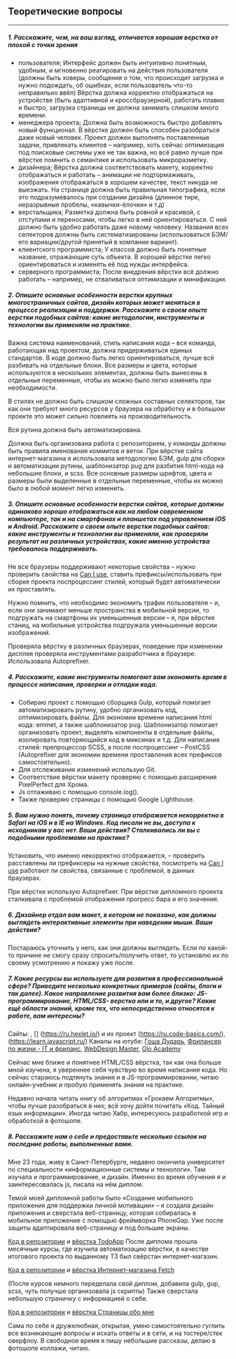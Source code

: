 ## Теоретические вопросы

---

##### 1. Расскажите, чем, на ваш взгляд, отличается хорошая верстка от плохой с точки зрения
* пользователя;
Интерфейс должен быть интуитивно понятным, удобным, и мгновенно реагировать на действия пользователя (должны быть ховеры, сообщения о том, что происходит загрузка и нужно подождать, об ошибках, если пользователь что-то неправильно ввёл) 
Вёрстка должна корректно отображаться на устройстве (быть адаптивной и кроссбраузерной), работать плавно и быстро, загрузка страницы не должна занимать слишком много времени.
*	менеджера проекта;
Должна быть возможность быстро добавлять новый функционал. В вёрстке должен быть способен разобраться даже новый человек. 
Проект должен выполнять поставленные задачи, привлекать клиентов – например, хоть сейчас оптимизация под поисковые системы уже не так важна, но всё равно лучше при вёрстке помнить о семантике и использовать микроразметку.
* дизайнера;
Вёрстка должна соответствовать макету, корректно отображаться и работать – анимации не подтормаживать, изображения отображаться в хорошем качестве, текст никуда не выезжать. На странице должна быть правильная типографика, если это подразумевалось при создании дизайна (длинное тире, неразрывные пробелы, «кавычки-ёлочки» и т.д)
*	верстальщика;
Разметка должна быть ровной и красивой, с отступами и переносами, чтобы легко в ней ориентироваться. С ней должно быть удобно работать даже новому человеку. Названия всех селекторов должны быть систематизированы (использоваться БЭМ/его вариации/другой принятый в компании вариант).
*	клиентского программиста;
У классов должно быть понятные название, отражающие суть объекта. В хорошей вёрстке легко ориентироваться и изменять её под нужды интерфейса.
*	серверного программиста;
После внедрения вёрстки всё должно работать – например, не отваливаться оптимизации и минификации.

##### 2. Опишите основные особенности верстки крупных многостраничных сайтов, дизайн которых может меняться в процессе реализации и поддержки. Расскажите о своем опыте верстки подобных сайтов: какие методологии, инструменты и технологии вы применяли на практике.
Важна система наименований, стиль написания кода – вся команда, работающая над проектом, должна придерживаться единых стандартов.
В коде должно быть легко ориентироваться, лучше всё разбивать на отдельные блоки. Все размеры и цвета, которые используются в нескольких элементах, должны быть вынесены в отдельные переменные, чтобы их можно было легко изменять при необходимости. 

В стилях не должно быть слишком сложных составных селекторов, так как они требуют много ресурсов у браузера на обработку и в большом проекте это может сильно повлиять на производительность.

Вся рутина должна быть автоматизирована. 

Должна быть организована работа с репозиторием, у команды должны быть правила именования коммитов и веток.
При вёрстке сайта интернет-магазина я использовала методологию БЭМ, gulp для сборки и автоматизации рутины, шаблонизатор pug для разбития html-кода на небольшие блоки, и scss. Все основные размеры шрифтов, цвета и размеры были выделенные в отдельные переменные, чтобы их можно было в любой момент легко изменить. 

##### 3. Опишите основные особенности верстки сайтов, которые должны одинаково хорошо отображаться как на любом современном компьютере, так и на смартфонах и планшетах под управлением iOS и Android. Расскажите о своем опыте верстки подобных сайтов: какие инструменты и технологии вы применяли, как проверяли результат на различных устройствах, какие именно устройства требовалось поддерживать.
Не все браузеры поддерживают некоторые свойства – нужно проверить свойства на [Can I use](https://caniuse.com/), ставить префиксы/использовать при сборке проекта поспроцессинг стилей, который будет автоматически их проставлять.

Нужно помнить, что необходимо экономить трафик пользователя – и, если они занимают меньше пространства в мобильной версии, то подгружать на смартфоны их уменьшенные версии – я, при вёрстке станиц, на мобильные устройства подгружала уменьшенные версии изображений. 

Проверяла вёрстку в различных браузерах, поведение при изменении дисплея проверяла инструментами разработчика в браузере. Использовала Autoprefixer.

##### 4. Расскажите, какие инструменты помогают вам экономить время в процессе написания, проверки и отладки кода.
* Собираю проект с помощью сборщика Gulp, который помогает автоматизировать рутину, удобно организовать код, оптимизировать файлы.
Для экономии времени написания html кода: emmet, а также шаблонизатор pug. Шаблонизатор помогает организовать проект, выделять компоненты в отдельные файлы, изолировать повторяющийся код в миксинах и т.д.
Для написания стилей: препроцессор SCSS, а после поспроцессинг – PostCSS (Autoprefixer для экономии времени проставления всех префиксов самостоятельно).
* Для отслеживания изменений использую Git.
* Соответствие вёрстки макету проверяю с помощью расширения PixelPerfect для Хрома.
* Js отлаживаю с помощью console.log().
* Также проверяю страницы с помощью Google Lighthouse. 

##### 5. Вам нужно понять, почему страница отображается некорректно в Safari на iOS и в IE на Windows. Код писали не вы, доступа к исходникам у вас нет. Ваши действия? Сталкивались ли вы с подобными проблемами на практике?
Установить, что именно некорректно отображается, – проверить расставлены ли префиксеры на нужные свойства, посмотреть на [Can I use](https://caniuse.com/) работают ли свойства, связанные с проблемой, в данных браузерах. 

При вёрстке использую Autoprefixer. При вёрстке дипломного проекта сталкивала с проблемой отображения прогресс бара и его значения.

##### 6. Дизайнер отдал вам макет, в котором не показано, как должны выглядеть интерактивные элементы при наведении мыши. Ваши действия?
Постараюсь уточнить у него, как они должны выглядеть. Если по какой-то причине не смогу сразу спросить/получить ответ, то установлю их по своему усмотрению и покажу уже после.

##### 7. Какие ресурсы вы используете для развития в профессиональной сфере? Приведите несколько конкретных примеров (сайты, блоги и так далее). Какое направление развития вам более близко: JS-программирование, HTML/CSS- верстка или и то, и другое? Какие ещё области знаний, кроме тех, что непосредственно относятся к работе, вам интересны?
Cайты: [](https://htmlacademy.ru/study), [] (https://ru.hexlet.io/) и их проект (https://ru.code-basics.com/), (https://learn.javascript.ru/)
Каналы на ютубе: [Гоша Дударь](https://www.youtube.com/user/PlurrimiTube), [Фрилансер по жизни - IT и фриланс](https://www.youtube.com/channel/UCedskVwIKiZJsO8XdJdLKnA), [WebDesign Master](https://www.youtube.com/c/АлексейКлиманов_мастер), [Glo Academy](https://www.youtube.com/channel/UCVswRUcKC-M35RzgPRv8qUg)

Сейчас мне ближе и понятнее HTML/CSS вёрстка, так как она больше мной изучена, я увереннее себя чувствую во время написания кода. Но сейчас стараюсь подтянуть знания и в JS-программировании, читаю онлайн-учебник и пробую применять знания на практике. 

Недавно начала читать книгу об алгоритмах «Грокаем Алгоритмы», чтобы лучше разобраться в них; всё хочу дойти почитать «Код. Тайный язык информации». Иногда читаю Хабр, интересуюсь разработкой игр и обработкой в фотошопе.

##### 8. Расскажите нам о себе и предоставьте несколько ссылок на последние работы, выполненные вами.
Мне 23 года, живу в Санкт-Петербурге, недавно окончила университет по специальности «информационные системы и технологи». Там изучала и программирование, и дизайн. Именно во время обучения я и заинтересовалась js, писала на нём диплом.

Темой моей дипломной работы было «Создание мобильного приложения для поддержки личной мотивации» – я создала дизайн приложения и сверстала веб-страницу, которая собиралась в мобильное приложение с помощью фреймворка PhoneGap. Уже после защиты адаптировала веб-страницу и под большие экраны.

[Код в репозитории](https://github.com/aGants/todoApp) и [вёрстка TodoApp](https://agants.github.io/todoApp/)
После диплома прошла месячные курсы, где изучила автоматизацию вёрстки, в качестве итогового проекта по выданному ТЗ был свёрстан интернет-магазин.

[Код в репозитории](https://github.com/aGants/fetch) и [вёрстка Интернет-магазина Fetch](https://agants.github.io/fetch/)

(После курсов немного переделала свой диплом, добавила gulp, gup, scss, чуть получше организовала js скрипты)
Также сверстала небольшую страничку с информацией о себе.

[Код в репозитории](https://github.com/aGants/about-me) и [вёрстка Страницы обо мне](https://agants.github.io/about-me/)

Сама по себе я дружелюбная, открытая, умею самостоятельно гуглить все возникающие вопросы и искать ответы и в сети, и на тостере/стек оверфлоу. В свободное время я пишу небольшие рассказы, делаю в фотошопе коллажи, читаю.